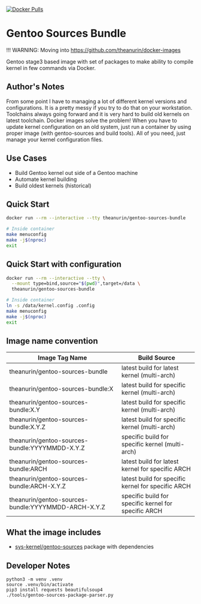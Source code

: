 [![Docker Pulls](https://img.shields.io/docker/pulls/theanurin/gentoo-sources-bundle?label=Pulls)](https://hub.docker.com/r/theanurin/gentoo-sources-bundle)

# Gentoo Sources Bundle

!!! WARNING: Moving into https://github.com/theanurin/docker-images


Gentoo stage3 based image with set of packages to make ability to compile kernel in few commands via Docker.

## Author's Notes

From some point I have to managing a lot of different kernel versions and configurations.
It is a pretty messy if you try to do that on your workstation.
Toolchains always going forward and it is very hard to build old kernels on latest toolchain.
Docker images solve the problem! When you have to update kernel configuration on an old system, just run a container by using proper image (with gentoo-sources and build tools).
All of you need, just manage your kernel configuration files.

## Use Cases

* Build Gentoo kernel out side of a Gentoo machine
* Automate kernel building
* Build oldest kernels (historical)

## Quick Start

```bash
docker run --rm --interactive --tty theanurin/gentoo-sources-bundle

# Inside container
make menuconfig
make -j$(nproc)
exit
```


## Quick Start with configuration

```bash
docker run --rm --interactive --tty \
  --mount type=bind,source="$(pwd)",target=/data \ 
  theanurin/gentoo-sources-bundle

# Inside container
ln -s /data/kernel.config .config
make menuconfig
make -j$(nproc)
exit
```



## Image name convention

| Image Tag Name                                          | Build Source                                          |
|---------------------------------------------------------|-------------------------------------------------------|
| theanurin/gentoo-sources-bundle                         | latest build for latest kernel (multi-arch)           |
| theanurin/gentoo-sources-bundle:X                       | latest build for specific kernel (multi-arch)         |
| theanurin/gentoo-sources-bundle:X.Y                     | latest build for specific kernel (multi-arch)         |
| theanurin/gentoo-sources-bundle:X.Y.Z                   | latest build for specific kernel (multi-arch)         |
| theanurin/gentoo-sources-bundle:YYYYMMDD-X.Y.Z          | specific build for specific kernel (multi-arch)       |
| theanurin/gentoo-sources-bundle:ARCH                    | latest build for latest kernel for specific ARCH      |
| theanurin/gentoo-sources-bundle:ARCH-X.Y.Z              | latest build for specific kernel for specific ARCH    |
| theanurin/gentoo-sources-bundle:YYYYMMDD-ARCH-X.Y.Z     | specific build for specific kernel for specific ARCH  |

## What the image includes

* [sys-kernel/gentoo-sources](https://packages.gentoo.org/packages/sys-kernel/gentoo-sources) package with dependencies

## Developer Notes

```shell
python3 -m venv .venv
source .venv/bin/activate
pip3 install requests beautifulsoup4
./tools/gentoo-sources-package-parser.py
```
